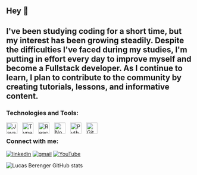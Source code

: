 ## Hey 👋
I've been studying coding for a short time, but my interest has been growing steadily. Despite the difficulties I've faced during my studies, I'm putting in effort every day to improve myself and become a Fullstack developer. As I continue to learn, I plan to contribute to the community by creating tutorials, lessons, and informative content. 
---

### Technologies and Tools: 

<img align="left" alt="JavaScript" width="30px" style="padding-right:10px;" src="https://cdn.jsdelivr.net/gh/devicons/devicon/icons/javascript/javascript-plain.svg" />
<img align="left" alt="TypeScript" width="30px" style="padding-right:10px;" src="https://cdn.jsdelivr.net/gh/devicons/devicon/icons/typescript/typescript-plain.svg" />
<img align="left" alt="React" width="30px" style="padding-right:10px;" src="https://cdn.jsdelivr.net/gh/devicons/devicon/icons/react/react-original.svg" />
<img align="left" alt="NodeJS" width="30px" style="padding-right:10px;" src="https://cdn.jsdelivr.net/gh/devicons/devicon/icons/nodejs/nodejs-original.svg" />
<img align="left" alt="Python" width="30px" style="padding-right:10px;" src="https://cdn.jsdelivr.net/gh/devicons/devicon/icons/python/python-plain.svg" />
<img align="left" alt="Git" width="30px" style="padding-right:10px;" src="https://cdn.jsdelivr.net/gh/devicons/devicon/icons/git/git-original.svg" />
<br />

### Connect with me:

[![linkedin](https://img.shields.io/badge/LinkedIn-0077B5?style=for-the-badge&logo=linkedin&logoColor=white)](https://www.linkedin.com/in/lucas-berenger/)
[![gmail](https://img.shields.io/badge/Gmail-D14836?style=for-the-badge&logo=gmail&logoColor=white)](mailto:thegreatberenger@gmail.com) 
[![YouTube](https://img.shields.io/badge/YouTube-FF0000?style=for-the-badge&logo=youtube&logoColor=white)](https://www.youtube.com/channel/UC3BWpEitlC9xN5KQHZtGY_w)




![Lucas Berenger GitHub stats](https://github-readme-stats.vercel.app/api?username=lucasberenger&show_icons=true&theme=cobalt)
